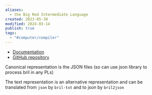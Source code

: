 ```yaml
---
aliases:
  - the Big Red Intermediate Language
created: 2023-05-30
modified: 2024-03-14
publish: true
tags:
  - "#computer/compiler"
---
```

- [Documentation](https://capra.cs.cornell.edu/bril/)
- [GitHub repository](https://github.com/sampsyo/bril)

Canonical representation is the JSON files (so can use json library to process bril in any PLs)

The text representation is an alternative representation and can be translated from `json` by `bril-txt` and to json by `bril2json`